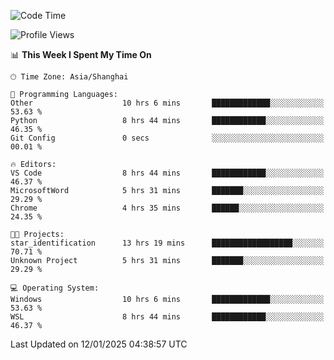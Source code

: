 <!--START_SECTION:waka-->
![Code Time](http://img.shields.io/badge/Code%20Time-2%2C205%20hrs%202%20mins-blue)

![Profile Views](http://img.shields.io/badge/Profile%20Views-1-blue)

📊 **This Week I Spent My Time On** 

```text
🕑︎ Time Zone: Asia/Shanghai

💬 Programming Languages: 
Other                    10 hrs 6 mins       █████████████░░░░░░░░░░░░   53.63 % 
Python                   8 hrs 44 mins       ████████████░░░░░░░░░░░░░   46.35 % 
Git Config               0 secs              ░░░░░░░░░░░░░░░░░░░░░░░░░   00.01 % 

🔥 Editors: 
VS Code                  8 hrs 44 mins       ████████████░░░░░░░░░░░░░   46.37 % 
MicrosoftWord            5 hrs 31 mins       ███████░░░░░░░░░░░░░░░░░░   29.29 % 
Chrome                   4 hrs 35 mins       ██████░░░░░░░░░░░░░░░░░░░   24.35 % 

🐱‍💻 Projects: 
star_identification      13 hrs 19 mins      ██████████████████░░░░░░░   70.71 % 
Unknown Project          5 hrs 31 mins       ███████░░░░░░░░░░░░░░░░░░   29.29 % 

💻 Operating System: 
Windows                  10 hrs 6 mins       █████████████░░░░░░░░░░░░   53.63 % 
WSL                      8 hrs 44 mins       ████████████░░░░░░░░░░░░░   46.37 % 
```


 Last Updated on 12/01/2025 04:38:57 UTC
<!--END_SECTION:waka-->